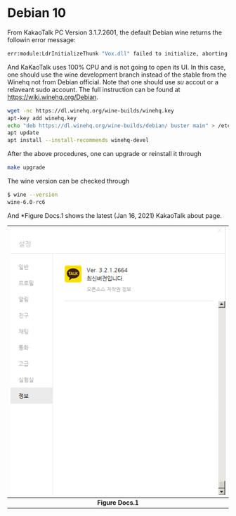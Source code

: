 # Debian 10

From KakaoTalk PC Version 3.1.7.2601, the default Debian wine returns the followin error message:

```bash
err:module:LdrInitializeThunk "Vox.dll" failed to initialize, aborting
```

And KaKaoTalk uses 100\% CPU and is not going to open its UI. In this case, one should use the wine development branch instead of the stable from the Winehq not from Debian official. Note that one should use *su* accout or a relaveant sudo account. The full instruction can be found at <https://wiki.winehq.org/Debian>.

```bash
wget -nc https://dl.winehq.org/wine-builds/winehq.key
apt-key add winehq.key
echo "deb https://dl.winehq.org/wine-builds/debian/ buster main" > /etc/apt/sources.list.d/winehq.list
apt update
apt install --install-recommends winehq-devel
```

After the above procedures, one can upgrade or reinstall it through

```bash
make upgrade
```

The wine version can be checked through

```bash
$ wine --version
wine-6.0-rc6
```

And *Figure Docs.1 shows the latest (Jan 16, 2021) KakaoTalk about page.

|![3.2.1.2664.png](./../images/3.2.1.2664.png)|
| :---: |
|**Figure Docs.1** |
